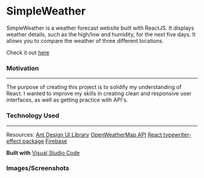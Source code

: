 # SimpleWeather

SimpleWeather is a weather forecast website built with ReactJS. It displays weather details, such as the high/low and humidity, for the next five days. It allows you to compare the weather of three different locations.

Check it out [here](https://simpleweather-ee9b9.web.app)

### Motivation
------------------
The purpose of creating this project is to solidify my understanding of React. I wanted to improve my skills in creating clean and responsive user interfaces, as well as getting practice with API's.

### Technology Used
------------------
Resources:
[Ant Design UI Library](https://ant.design/)
[OpenWeatherMap API](https://openweathermap.org/api)
[React typewriter-effect package](https://www.npmjs.com/package/typewriter-effect)
[Firebase](https://firebase.google.com/)

**Built with** [Visual Studio Code](https://code.visualstudio.com/)

### Images/Screenshots

